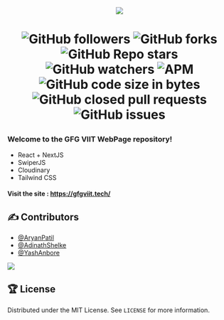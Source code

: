 <p align="center">
  <img src="https://www.gfgviit.tech/assets/gfg_viit_logo.png">
</p>


<h1 align="center">

![GitHub followers](https://img.shields.io/github/followers/AryanP45?color=Blue&style=social)
![GitHub forks](https://img.shields.io/github/forks/AryanP45/GeekVishwa.github.io?style=social)
![GitHub Repo stars](https://img.shields.io/github/stars/AryanP45/GeekVishwa.github.io?style=social)
![GitHub watchers](https://img.shields.io/github/watchers/AryanP45/GeekVishwa.github.io?style=social)
![APM](https://img.shields.io/apm/l/vim-mode?style=social)  
![GitHub code size in bytes](https://img.shields.io/github/languages/code-size/AryanP45/GeekVishwa.github.io)
![GitHub closed pull requests](https://img.shields.io/github/issues-pr-closed/Aryanp45/GeekVishwa.github.io?label=Pull%20Requests)
![GitHub issues](https://img.shields.io/github/issues/Aryanp45/GeekVishwa.github.io?label=Issues)

### **Welcome to the GFG VIIT WebPage repository!**
- React + NextJS
- SwiperJS
- Cloudinary
- Tailwind CSS

#### **Visit the site : https://gfgviit.tech/**

## ✍️ Contributors

- [@AryanPatil](https://www.github.com/AryanP45)
- [@AdinathShelke](https://www.github.com/adi-shelke)
- [@YashAnbore](https://github.com/yashanbhore)

<a href="https://github.com/AryanP45/GeekVishwa/graphs/contributors">
    <img src="https://contrib.rocks/image?repo=AryanP45/GeekVishwa" />
  </a>


## 🏆 License

Distributed under the MIT License. See `LICENSE` for more information.
